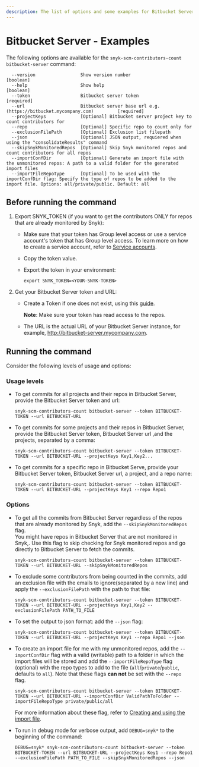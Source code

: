 ```yaml
---
description: The list of options and some examples for Bitbucket Server
---
```


# Bitbucket Server - Examples

The following options are available for the `snyk-scm-contributors-count bitbucket-server` command:

```
  --version                 Show version number                        [boolean]
  --help                    Show help                                  [boolean]
  --token                   Bitbucket server token                     [required]
  --url                     Bitbucket server base url e.g. (https://bitbucket.mycompany.com)         [required]
  --projectKeys             [Optional] Bitbucket server project key to count contributors for
  --repo                    [Optional] Specific repo to count only for
  --exclusionFilePath       [Optional] Exclusion list filepath
  --json                    [Optional] JSON output, requiered when using the "consolidateResults" command
  --skipSnykMonitoredRepos  [Optional] Skip Snyk monitored repos and count contributors for all repos
  --importConfDir           [Optional] Generate an import file with the unmonitored repos: A path to a valid folder for the generated import files
  --importFileRepoType      [Optional] To be used with the importConfDir flag: Specify the type of repos to be added to the import file. Options: all/private/public. Default: all
```

## Before running the command

1. Export SNYK\_TOKEN (if you want to get the contributors ONLY for repos that are already monitored by Snyk):
   * Make sure that your token has Group level access or use a service account's token that has Group level access. To learn more on how to create a service account, refer to [Service accounts](../../../../../../../implementation-and-setup/enterprise-setup/service-accounts/).
   * Copy the token value.
   *   Export the token in your environment:

       ```
       export SNYK_TOKEN=<YOUR-SNYK-TOKEN>
       ```
2. Get your Bitbucket Server token and URL:
   *   Create a Token if one does not exist, using this [guide](https://www.jetbrains.com/help/youtrack/standalone/integration-with-bitbucket-server.html#enable-youtrack-integration-bbserver).

       **Note**: Make sure your token has read access to the repos.
   * The URL is the actual URL of your Bitbucket Server instance, for example, http://bitbucket-server.mycompany.com.

## Running the command

Consider the following levels of usage and options:

### Usage levels

*   To get commits for all projects and their repos in Bitbucket Server, provide the Bitbucket Server token and url:

    ```
    snyk-scm-contributors-count bitbucket-server --token BITBUCKET-TOKEN --url BITBUCKET-URL
    ```
*   To get commits for some projects and their repos in Bitbucket Server, provide the Bitbucket Server token, Bitbucket Server url ,and the projects, separated by a comma:

    ```
    snyk-scm-contributors-count bitbucket-server --token BITBUCKET-TOKEN --url BITBUCKET-URL --projectKeys Key1,Key2...
    ```
*   To get commits for a specific repo in Bitbucket Serve, provide your Bitbucket Server token, Bitbucket Server url, a project, and a repo name:

    ```
    snyk-scm-contributors-count bitbucket-server --token BITBUCKET-TOKEN --url BITBUCKET-URL --projectKeys Key1 --repo Repo1
    ```

### Options

*   To get all the commits from Bitbucket Server regardless of the repos that are already monitored by Snyk, add the `--skipSnykMonitoredRepos` flag.\
    You might have repos in Bitbucket Server that are not monitored in Snyk,. Use this flag to skip checking for Snyk monitored repos and go directly to Bitbucket Server to fetch the commits.

    ```
    snyk-scm-contributors-count bitbucket-server --token BITBUCKET-TOKEN --url BITBUCKET-URL --skipSnykMonitoredRepos
    ```
*   To exclude some contributors from being counted in the commits, add an exclusion file with the emails to ignore(separated by a new line) and apply the `--exclusionFilePath` with the path to that file:

    ```
    snyk-scm-contributors-count bitbucket-server --token BITBUCKET-TOKEN --url BITBUCKET-URL --projectKeys Key1,Key2 --exclusionFilePath PATH_TO_FILE
    ```
*   To set the output to json format: add the `--json` flag:

    ```
    snyk-scm-contributors-count bitbucket-server --token BITBUCKET-TOKEN --url BITBUCKET-URL --projectKeys Key1 --repo Repo1 --json
    ```
*   To create an import file for me with my unmonitored repos, add the `--importConfDir` flag with a valid (writable) path to a folder in which the import files will be stored and add the `--importFileRepoType` flag (optional) with the repo types to add to the file (`all`/`private`/`public`, defaults to `all`). Note that these flags **can not** be set with the `--repo` flag.

    ```
    snyk-scm-contributors-count bitbucket-server --token BITBUCKET-TOKEN --url BITBUCKET-URL --importConfDir ValidPathToFolder --importFileRepoType private/public/all
    ```

    For more information about these flag, refer to [Creating and using the import file](../../creating-and-using-the-import-file.md).
*   To run in debug mode for verbose output, add `DEBUG=snyk*` to the beginning of the command:

    ```
    DEBUG=snyk* snyk-scm-contributors-count bitbucket-server --token BITBUCKET-TOKEN --url BITBUCKET-URL --projectKeys Key1 --repo Repo1 --exclusionFilePath PATH_TO_FILE --skipSnykMonitoredRepos --json
    ```
